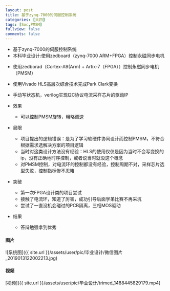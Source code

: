 ```yaml
---
layout: post
title: 基于zynq-7000的伺服控制系统
categories: [大四]
tags: [Soc,PMSM]
fullview: false
comments: false
---
```




* 基于zynq-7000的伺服控制系统
* 本科毕业设计:使用zedboard（zynq-7000 ARM+FPGA）控制永磁同步电机


<!-- more -->

* 使用zedborad（Cortex-A9(Arm) + Artix-7（FPGA））控制永磁同步电机（PMSM）
* 使用Vivado HLS高层次综合技术完成Park Clark变换
* 手动写状态机，verilog实现I2C协议电流采样芯片的驱动IP
* 效果
    - 可以控制PMSM旋转，粗略调速

* 局限
    - 项目提出的逻辑错误：是为了学习软硬件协同设计而控制PMSM，不符合根据需求选解决方案的项目逻辑
    - 当时对这类设计方法没有经验：HLS的使用仅仅是因为当时不会写变换的ip，没有正确地时序控制，或者说当时就没这个概念
    - 对PMSM控制，对电流环的控制都没有经验，控制周期不对，采样芯片选型失败，控制指标惨不忍睹

* 突破
    - 第一次FPGA设计类的项目尝试
    - 接触了电流环，知道了厉害，成功引导后面学弟比赛不再采坑
    - 尝试了一直没机会碰过的PCB隔离，三相MOS驱动

* 结果
    - 答辩勉强拿到优秀

#### 图片

![系统图]({{ site.url }}/assets/user/pic/毕业设计/微信图片_2019013122002213.jpg)

#### 视频
[视频]({{ site.url }}/assets/user/pic/毕业设计/trimed_1488445829179.mp4)




